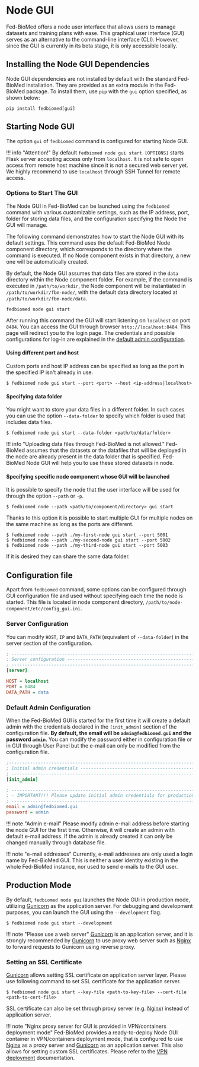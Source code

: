 # Node GUI

Fed-BioMed offers a node user interface that allows users to manage datasets and training plans with ease. This graphical user interface (GUI) serves as an alternative to the command-line interface (CLI). However, since the GUI is currently in its beta stage, it is only accessible locally.

## Installing the Node GUI Dependencies

Node GUI dependencies are not installed by default with the standard Fed-BioMed installation. They are provided as an extra module in the Fed-BioMed package. To install them, use `pip` with the `gui` option specified, as shown below:

```
pip install fedbiomed[gui]
```


## Starting Node GUI

The option `gui` of `fedbiomed` command is configured for starting Node GUI.

!!! info "Attention!"
    By default `fedbiomed node gui start [OPTIONS]` starts Flask server accepting access only from
    `localhost`. It is not safe to open access from remote host machine since it is not a secured
    web server yet. We highly recommend to use `localhost` through SSH Tunnel for remote access.


### Options to Start The GUI


The Node GUI in Fed-BioMed can be launched using the `fedbiomed` command with various customizable settings, such as the IP address, port, folder for storing data files, and the configuration specifying the Node the GUI will manage.

The following command demonstrates how to start the Node GUI with its default settings. This command uses the default Fed-BioMed Node component directory, which corresponds to the directory where the command is executed. If no Node component exists in that directory, a new one will be automatically created.

By default, the Node GUI assumes that data files are stored in the `data` directory within the Node component folder. For example, if the command is executed in `/path/to/workdir`, the Node component will be instantiated in `/path/to/workdir/fbm-node/`, with the default data directory located at `/path/to/workdir/fbm-node/data`.

```
fedbiomed node gui start
```

After running this command the GUI will start listening on `localhost` on port `8484`. You can access the GUI through browser `http://localhost:8484`. This page will redirect you to the login page. The credentials and possible configurations for log-in are explained in the [default admin configuration](#default-admin-configuration).

#### Using different port and host

Custom ports and host IP address can be specified as long as the port in the specified IP isn't already in use.

```shell
$ fedbiomed node gui start --port <port> --host <ip-address|localhost>
```


#### Specifying data folder

You might want to store your data files in a different folder. In such cases you can use the option `--data-folder` to specify which folder is used that includes data files.

````
$ fedbiomed node gui start --data-folder <path/to/data/folder>
````

!!! info "Uploading data files through Fed-BioMed is not allowed."
    Fed-BioMed assumes that the datasets or the datafiles that will be deployed in the node are already present in the data folder that is specified. Fed-BioMed Node GUI will help you to use these stored datasets in node.

#### Specifying specific node component whose GUI will be launched

It is possible to specify the node that the user interface will be used for through the option `--path` or `-p`.

```
$ fedbiomed node --path <path/to/component/directory> gui start
````

Thanks to this option it is possible to start multiple GUI for multiple nodes on the same machine as long as the ports are different.


```shell
$ fedbiomed node --path ./my-first-node gui start --port 5001
$ fedbiomed node --path ./my-second-node gui start --port 5002
$ fedbiomed node --path ./my-third-node gui start --port 5003
```

If it is desired they can share the same data folder.


## Configuration file

Apart from `fedbiomed` command, some options can be configured through GUI configuration file and used without specifying each time the node is started. This file is located in node component directory, `/path/to/node-component/etc/config_gui.ini`.


### Server Configuration

You can modify `HOST`, `IP` and `DATA_PATH` (equivalent of `--data-folder`) in the server section of the configuration.

```ini
; --------------------------------------------------------------------------------------------
; Server configuration -----------------------------------------------------------------------
; --------------------------------------------------------------------------------------------
[server]

HOST = localhost
PORT = 8484
DATA_PATH = data
```

### Default Admin Configuration

When the Fed-BioMed GUI is started for the first time it will create a default admin with the credentials declared in the `[init_admin]` section of the configuration file. **By default, the email  will be `admin@fedbiomed.gui` and the password `admin`**. You can modify the password either in configuration file or in GUI through User Panel but the e-mail can only be modified from the configuration file.


```ini
;---------------------------------------------------------------------------------------------
; Initial admin credentials ------------------------------------------------------------------
; --------------------------------------------------------------------------------------------
[init_admin]

; --------------------------------------------------------------------------------------------
; - IMPORTANT!!! Please update initial admin credentials for production ----------------------
; --------------------------------------------------------------------------------------------
email = admin@fedbiomed.gui
password = admin
```

!!! note "Admin e-mail"
    Please modify admin e-mail address before starting the node GUI for the first time.
    Otherwise, it will create an admin with default
    e-mail address. If the admin is already created it can only be changed manually through database file.

!!! note "e-mail addresses"
    Currently, e-mail addresses are only used a login name by Fed-BioMed GUI. This is neither a user
    identity existing in the whole Fed-BioMed instance, nor used to send e-mails to the GUI user.

## Production Mode

By default, `fedbiomed node gui` launches the Node GUI in production mode, utilizing [Gunicorn](https://gunicorn.org/) as the application server. For debugging and development purposes, you can launch the GUI using the `--development` flag.

```shell
$ fedbiomed node gui start --development
```


!!! note "Please use a web server"
    [Gunicorn](https://gunicorn.org/) is an application server, and it is strongly recommended by [Gunicorn](https://gunicorn.org/)
    to use proxy web server such as [Nginx](https://www.nginx.com/) to  forward requests to Gunicorn using reverse proxy.

### Setting an SSL Certificate

[Gunicorn](https://gunicorn.org/) allows setting SSL certificate on application server layer. Please use following command to set SSL
certificate for the application server.

```shell
$ fedbiomed node gui start --key-file <path-to-key-file> --cert-file <path-to-cert-file>
```

SSL certificate can also be set through proxy server (e.g. [Nginx](https://www.nginx.com/)) instead of application server.

!!! note "Nginx proxy server for GUI is provided in VPN/containers deployment mode"
    Fed-BioMed provides a ready-to-deploy Node GUI container in VPN/containers deployment mode, that is configured to use [Nginx](https://www.nginx.com/) as a
    proxy server and [Gunicorn](https://gunicorn.org/) as an application server. This also allows for setting custom SSL certificates.
    Please refer to the  [VPN deployment](../deployment/deployment-vpn.md) documentation.
